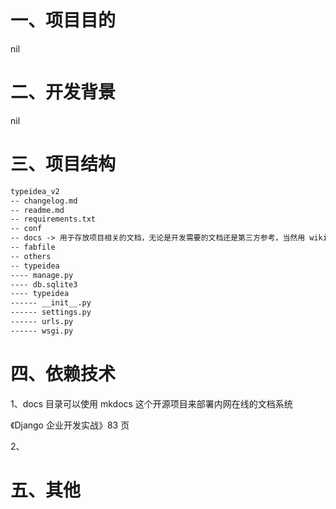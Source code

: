 # 一、项目目的
nil

# 二、开发背景
nil

# 三、项目结构
```txt
typeidea_v2
-- changelog.md
-- readme.md
-- requirements.txt
-- conf
-- docs -> 用于存放项目相关的文档，无论是开发需要的文档还是第三方参考，当然用 wiki 也可以
-- fabfile
-- others
-- typeidea
---- manage.py
---- db.sqlite3
---- typeidea
------ __init__.py
------ settings.py
------ urls.py
------ wsgi.py
```

# 四、依赖技术
1、docs 目录可以使用 mkdocs 这个开源项目来部署内网在线的文档系统

《Django 企业开发实战》83 页

2、

# 五、其他
